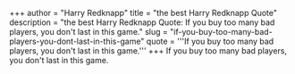 +++
author = "Harry Redknapp"
title = "the best Harry Redknapp Quote"
description = "the best Harry Redknapp Quote: If you buy too many bad players, you don't last in this game."
slug = "if-you-buy-too-many-bad-players-you-dont-last-in-this-game"
quote = '''If you buy too many bad players, you don't last in this game.'''
+++
If you buy too many bad players, you don't last in this game.
